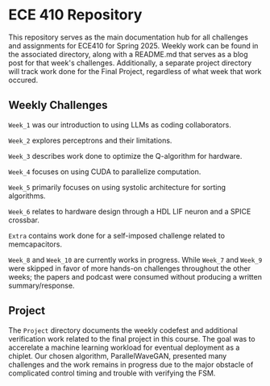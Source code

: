 # ECE 410 Repository #
This repository serves as the main documentation hub for all challenges and assignments for ECE410 for Spring 2025. Weekly work can be found in the associated directory, along with a README.md that serves as a blog post for that week's challenges. Additionally, a separate project directory will track work done for the Final Project, regardless of what week that work occured. 

## Weekly Challenges ##
```Week_1``` was our introduction to using LLMs as coding collaborators.

```Week_2``` explores perceptrons and their limitations.

```Week_3``` describes work done to optimize the Q-algorithm for hardware.

```Week_4``` focuses on using CUDA to parallelize computation.

```Week_5``` primarily focuses on using systolic architecture for sorting algorithms.

```Week_6``` relates to hardware design through a HDL LIF neuron and a SPICE crossbar.

```Extra``` contains work done for a self-imposed challenge related to memcapacitors.

```Week_8``` and ```Week_10``` are currently works in progress. While ```Week_7``` and ```Week_9``` were skipped in favor of more hands-on challenges throughout the other weeks; the papers and podcast were consumed without producing a written summary/response.

## Project ##
The ```Project``` directory documents the weekly codefest and additional verification work related to the final project in this course. The goal was to accerelate a machine learning workload for eventual deployment as a chiplet. Our chosen algorithm, ParallelWaveGAN, presented many challenges and the work remains in progress due to the major obstacle of complicated control timing and trouble with verifying the FSM.
